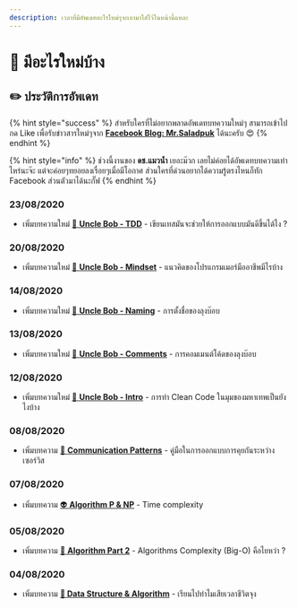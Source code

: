 ```yaml
---
description: เวลาที่มีอัพเดทอะไรใหม่ๆจะเอามาใส่ไว้ในหน้านี้แหละ
---
```


# 📰 มีอะไรใหม่บ้าง

## ✏️ ประวัติการอัพเดท

{% hint style="success" %}
สำหรับใครที่ไม่อยากพลาดอัพเดทบทความใหม่ๆ สามารถเข้าไปกด Like เพื่อรับข่าวสารใหม่ๆจาก [**Facebook Blog: Mr.Saladpuk**](https://www.facebook.com/mr.saladpuk) ได้นะครับ 😍
{% endhint %}

{% hint style="info" %}
ช่วงนี้งานของ **ดช.แมวน้ำ** เยอะม๊วก เลยไม่ค่อยได้อัพเดทบทความเท่าไหร่นะจ๊ะ แต่จะค่อยๆทยอยลงเรื่อยๆเมื่อมีโอกาศ ส่วนใครที่ด่วนอยากได้ความรู้ตรงไหนก็ทัก Facebook ส่วนตัวมาได้นะกั๊ฟ
{% endhint %}

### 23/08/2020

* เพิ่มบทความใหม่ [🧓 **Uncle Bob - TDD**](https://www.saladpuk.com/basic/clean-code/uncle-bob-part-5) - เขียนเทสมันจะช่วยให้การออกแบบมันดีขึ้นได้ไง ?

### 20/08/2020

* เพิ่มบทความใหม่ [🧓 **Uncle Bob - Mindset**](https://www.saladpuk.com/basic/clean-code/uncle-bob-part-4) - แนวคิดของโปรแกรมเมอร์มืออาชีพมีไรบ้าง

### 14/08/2020

* เพิ่มบทความใหม่ [🧓 **Uncle Bob - Naming**](https://www.saladpuk.com/basic/clean-code/uncle-bob-part-3) - การตั้งชื่อของลุงบ๊อบ

### 13/08/2020

* เพิ่มบทความใหม่ [🧓 **Uncle Bob - Comments**](https://www.saladpuk.com/basic/clean-code/uncle-bob-part-2) - การคอมเมนต์โค้ดของลุงบ๊อบ

### 12/08/2020

* เพิ่มบทความใหม่ [🧓 **Uncle Bob - Intro**](https://www.saladpuk.com/basic/clean-code/uncle-bob-part-1) - การทำ Clean Code ในมุมของมหาเทพเป็นยังไงบ้าง

### 08/08/2020

* เพิ่มบทความ [👦 **Communication Patterns**](https://www.saladpuk.com/beginner-1/communication-patterns) -  คู่มือในการออกแบบการคุยกันระหว่างเซอร์วิส

### 07/08/2020

* เพิ่มบทความ [👽 **Algorithm P & NP**](https://www.saladpuk.com/beginner-1/data-structure-and-algorithm/p-and-np) - Time complexity

### 05/08/2020

* เพิ่มบทความ [👾 **Algorithm Part 2**](https://www.saladpuk.com/beginner-1/data-structure-and-algorithm/algorithm-part-2) - Algorithms Complexity \(Big-O\) คือไยหว่า ?

### 04/08/2020

* เพิ่มบทความ [**👶 Data Structure & Algorithm**](https://www.saladpuk.com/beginner-1/data-structure-and-algorithm) - เรียนไปทำไมเสียเวลาชีวิตจุง

